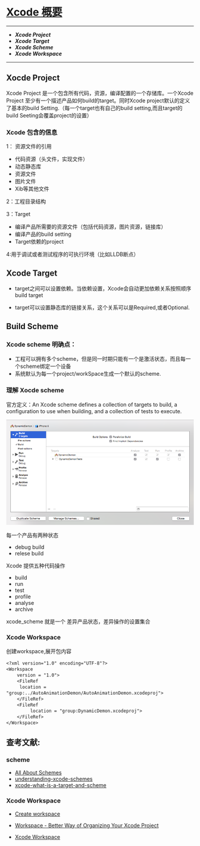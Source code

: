 # [Xcode 概要](https://developer.apple.com/library/ios/featuredarticles/XcodeConcepts/Concept-Projects.html)

******

*  ___Xcode Project___
*  ___Xcode Target___
*  ___Xcode Scheme___
*  ___Xcode Workspace___


*******


## Xocde Project

Xcode Project 是一个包含所有代码，资源，编译配置的一个存储库。一个Xcode Project 至少有一个描述产品如何build的target。同时Xcode project默认的定义了基本的build Setting.（每一个target也有自己的build setting,而且target的build Seeting会覆盖project的设置）

### Xcode 包含的信息

1： 资源文件的引用
 
* 代码资源（头文件，实现文件）
* 动态静态库
* 资源文件
* 图片文件
* Xib等其他文件

2：工程目录结构

3：Target

* 编译产品所需要的资源文件（包括代码资源，图片资源，链接库）
* 编译产品的build setting
* Target依赖的project

4:用于调试或者测试程序的可执行环境（比如LLDB断点）


## Xcode Target

* target之间可以设置依赖。当依赖设置，Xcode会自动更加依赖关系按照顺序build target

* target可以设置静态库的链接关系，这个关系可以是Required,或者Optional.

## Build Scheme

### Xcode scheme 明确点：

* 工程可以拥有多个scheme，但是同一时期只能有一个是激活状态，而且每一个scheme绑定一个设备
* 系统默认为每一个project/workSpace生成一个默认的scheme.

### 理解 Xocde scheme

官方定义：An Xcode scheme defines a collection of targets to build, a configuration to use when building, and a collection of tests to execute.

![xcode_scheme](https://github.com/Ambtion/ambtion.github.io/blob/master/imageSource/xcode_concepts/xcode_scheme.png?raw=true)

每一个产品有两种状态

*  debug build
*  relese build

Xcode 提供五种代码操作

* build
* run
* test
* profile
* analyse 
* archive

 xcode_scheme 就是一个 差异产品状态，差异操作的设置集合


### Xcode Workspace
创建workspace,展开包内容

	<?xml version="1.0" encoding="UTF-8"?>
	<Workspace
		version = "1.0">
		<FileRef
		 location = "group:../AutoAnimationDemon/AutoAnimationDemon.xcodeproj">
		</FileRef>
		<FileRef
		     location = "group:DynamicDemon.xcodeproj">
		</FileRef>
	</Workspace>


## 查考文献:

### scheme

* [All About Schemes](http://pilky.me/17/)
* [understanding-xcode-schemes](http://stackoverflow.com/questions/12606057/understanding-xcode-schemes)
* [xcode-what-is-a-target-and-scheme](http://stackoverflow.com/questions/20637435/xcode-what-is-a-target-and-scheme-in-plain-language)


### Xcode Workspace

* [Create workspace](https://developer.apple.com/library/ios/recipes/xcode_help-structure_navigator/articles/Creating_a_Workspace.html)

* [Workspace - Better Way of Organizing Your Xcode Project](http://blog.harbinger-systems.com/2011/11/workspace-%E2%80%93-better-way-of-organizing-your-xcode-projects/)

* [Xcode Workspace](https://developer.apple.com/library/ios/featuredarticles/XcodeConcepts/Concept-Workspace.html#//apple_ref/doc/uid/TP40009328-CH7-SW1)

   






